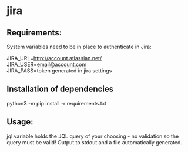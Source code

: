 # jira

## Requirements:
System variables need to be in place to authenticate in Jira:

JIRA_URL=http://account.atlassian.net/<br>
JIRA_USER=email@account.com<br>
JIRA_PASS=token generated in jira settings<br>

## Installation of dependencies
python3 -m pip install -r requirements.txt 

## Usage:
jql variable holds the JQL query of your choosing - no validation so the query must be valid!
Output to stdout and a file automatically generated.
